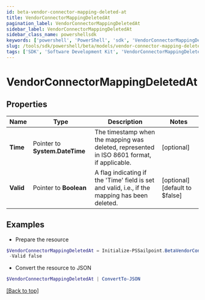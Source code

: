 ```yaml
---
id: beta-vendor-connector-mapping-deleted-at
title: VendorConnectorMappingDeletedAt
pagination_label: VendorConnectorMappingDeletedAt
sidebar_label: VendorConnectorMappingDeletedAt
sidebar_class_name: powershellsdk
keywords: ['powershell', 'PowerShell', 'sdk', 'VendorConnectorMappingDeletedAt', 'BetaVendorConnectorMappingDeletedAt'] 
slug: /tools/sdk/powershell/beta/models/vendor-connector-mapping-deleted-at
tags: ['SDK', 'Software Development Kit', 'VendorConnectorMappingDeletedAt', 'BetaVendorConnectorMappingDeletedAt']
---
```



# VendorConnectorMappingDeletedAt

## Properties

Name | Type | Description | Notes
------------ | ------------- | ------------- | -------------
**Time** |  Pointer to **System.DateTime** | The timestamp when the mapping was deleted, represented in ISO 8601 format, if applicable. | [optional] 
**Valid** |  Pointer to **Boolean** | A flag indicating if the 'Time' field is set and valid, i.e., if the mapping has been deleted. | [optional] [default to $false]

## Examples

- Prepare the resource
```powershell
$VendorConnectorMappingDeletedAt = Initialize-PSSailpoint.BetaVendorConnectorMappingDeletedAt  -Time 0001-01-01T00:00Z `
 -Valid false
```

- Convert the resource to JSON
```powershell
$VendorConnectorMappingDeletedAt | ConvertTo-JSON
```


[[Back to top]](#) 

